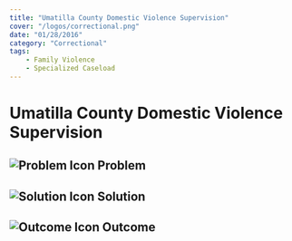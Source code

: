 ```yaml
---
title: "Umatilla County Domestic Violence Supervision"
cover: "/logos/correctional.png"
date: "01/28/2016"
category: "Correctional"
tags:
    - Family Violence
    - Specialized Caseload 
---
```


# Umatilla County Domestic Violence Supervision

## ![Problem Icon](https://github.com/google/material-design-icons/raw/master/alert/1x_web/ic_error_outline_black_48dp.png "Problem") Problem

## ![Solution Icon](https://github.com/google/material-design-icons/raw/master/action/1x_web/ic_lightbulb_outline_black_48dp.png "Solution") Solution

## ![Outcome Icon](https://github.com/google/material-design-icons/raw/master/action/1x_web/ic_view_list_black_48dp.png "Outcome") Outcome

